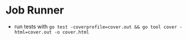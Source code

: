 # Job Runner

- run tests with `go test -coverprofile=cover.out && go tool cover -html=cover.out -o cover.html`
